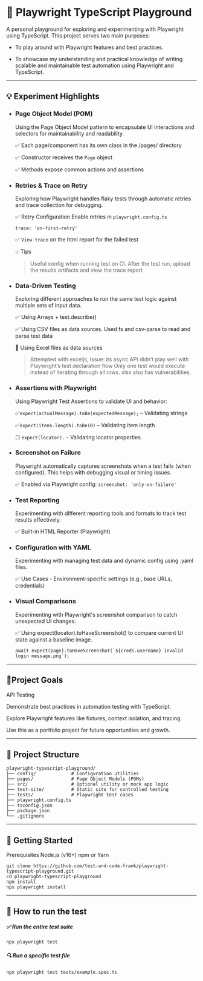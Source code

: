 # 🧪 Playwright TypeScript Playground

A personal playground for exploring and experimenting with Playwright using TypeScript. This project serves two main purposes:

- To play around with Playwright features and best practices.

- To showcase my understanding and practical knowledge of writing scalable and maintainable test automation using Playwright and TypeScript.


---

## 💡 Experiment Highlights

- ### Page Object Model (POM)
  Using the Page Object Model pattern to encapsulate UI interactions and selectors for maintainability and readability.
  
  ✅ Each page/component has its own class in the /pages/ directory
  
  ✅ Constructor receives the `Page` object
  
  ✅ Methods expose common actions and assertions

- ### Retries & Trace on Retry
  Exploring how Playwright handles flaky tests through automatic retries and trace collection for debugging.

  ✅ Retry Configuration Enable retries in `playwright.config.ts`
  ```
  trace: 'on-first-retry'
  ```

  ✅ `View trace` on the html report for the failed test

  💡 Tips
  > Useful config when running test on CI. 
  > After the test run, upload the results artifacts and view the trace report

- ### Data-Driven Testing
  Exploring different approaches to run the same test logic against multiple sets of input data.

  ✅ Using Arrays + test.describe()
  
  ✅ Using CSV files as data sources. Used fs and csv-parse to read and parse test data
  
  🚧 Using Excel files as data sources
  
  > Attempted with exceljs, Issue: its async API didn’t play well with Playwright’s test declaration flow
  > Only one test would execute instead of iterating through all rows.
  > xlsx also has vulnerabilities.

- ### Assertions with Playwright
  Using Playwright Test Assertions to validate UI and behavior:

  ✅`expect(actualMessage).toBe(expectedMessage);` – Validating strings 
  
  ✅`expect(items.length).toBe(0)` – Validating item length
  
  ☐ `expect(locator).` - Validating locator properties.

- ### Screenshot on Failure
  Playwright automatically captures screenshots when a test fails (when configured). This helps with debugging visual or timing issues.
  
  ✅ Enabled via Playwright config: `screenshot: 'only-on-failure'`

- ### Test Reporting
  Experimenting with different reporting tools and formats to track test results effectively.

  ✅ Built-in HTML Reporter (Playwright)

- ### Configuration with YAML
  Experimenting with managing test data and dynamic config using .yaml files.
  
  ✅ Use Cases - Environment-specific settings (e.g., base URLs, credentials)

- ### Visual Comparisons
  Experimenting with Playwright's screenshot comparison to catch unexpected UI changes.

  ✅ Using expect(locator).toHaveScreenshot() to compare current UI state against a baseline image.
  ```
  await expect(page).toHaveScreenshot(`${creds.username} invalid login message.png`);
  ```

---

## 🎯Project Goals

API Testing

Demonstrate best practices in automation testing with TypeScript.

Explore Playwright features like fixtures, context isolation, and tracing.

Use this as a portfolio project for future opportunities and growth.

---

## 📁 Project Structure
```
playwright-typescript-playground/
├── config/             # Configuration utilities
├── pages/              # Page Object Models (POMs)
├── src/                # Optional utility or mock app logic
├── test-site/          # Static site for controlled testing
├── tests/              # Playwright test cases
├── playwright.config.ts
├── tsconfig.json
├── package.json
└── .gitignore
```

---

## 🚀 Getting Started
Prerequisites
Node.js (v16+)
npm or Yarn
```
git clone https://github.com/test-and-code-frank/playwright-typescript-playground.git
cd playwright-typescript-playground
npm install
npx playwright install
```

---

## 🧪 How to run the test

##### ✅ Run the entire test suite
```
npx playwright test
```

##### 🔍 Run a specific test file
```
npx playwright test tests/example.spec.ts
```